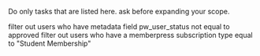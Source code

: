 Do only tasks that are listed here. ask before expanding your scope. 


filter out users who have metadata field pw_user_status not equal to approved
filter out users who have a memberpress subscription type equal to "Student Membership"

